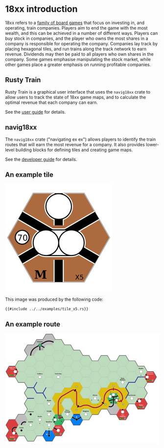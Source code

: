 # 18xx introduction

18xx refers to a
[family of board games](https://boardgamegeek.com/wiki/page/18xx) that focus
on investing in, and operating, train companies.
Players aim to end the game with the most wealth, and this can be achieved in
a number of different ways.
Players can buy stock in companies, and the player who owns the most shares in
a company is responsible for operating the company.
Companies lay track by placing hexagonal tiles, and run trains along the track
network to earn revenue.
Dividends may then be paid to all players who own shares in the company.
Some games emphasise manipulating the stock market, while other games place a
greater emphasis on running profitable companies.

## Rusty Train

Rusty Train is a graphical user interface that uses the ``navig18xx`` crate to
allow users to track the state of 18xx game maps, and to calculate the optimal
revenue that each company can earn.

See the [user guide](./user_guide/index.html) for details.

## navig18xx

The ``navig18xx`` crate ("navigating ex ex") allows players to identify the
train routes that will earn the most revenue for a company.
It also provides lower-level building blocks for defining tiles and creating
game maps.

See the [developer guide](./dev_guide/index.html) for details.

## An example tile

![An example tile](./tile_x5.svg)

This image was produced by the following code:

```rust,no_run,noplayground
{{#include ../../examples/tile_x5.rs}}
```

## An example route

![An example route](./test-conn-bonus-route-no-bonus.png)
